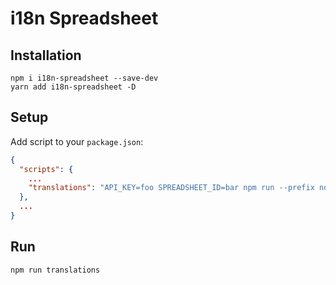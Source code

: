 # i18n Spreadsheet

## Installation

```
npm i i18n-spreadsheet --save-dev
yarn add i18n-spreadsheet -D
```

## Setup

Add script to your `package.json`:

```json
{
  "scripts": {
    ...
    "translations": "API_KEY=foo SPREADSHEET_ID=bar npm run --prefix node_modules/i18n-spreadsheet generate-translations",
  },
  ...
}
```

## Run

```
npm run translations
```
